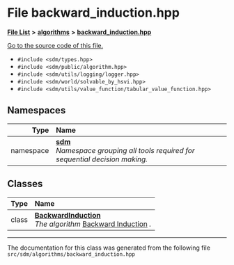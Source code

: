 
# File backward\_induction.hpp

<link rel="stylesheet" href="https://cdnjs.cloudflare.com/ajax/libs/KaTeX/0.5.1/katex.min.css">
<link rel="stylesheet" href="https://cdn.jsdelivr.net/github-markdown-css/2.2.1/github-markdown.css"/>



[**File List**](files.md) **>** [**algorithms**](dir_baab9deb2ceef290d17fdadea9d6b69b.md) **>** [**backward\_induction.hpp**](backward__induction_8hpp.md)

[Go to the source code of this file.](backward__induction_8hpp_source.md)



* `#include <sdm/types.hpp>`
* `#include <sdm/public/algorithm.hpp>`
* `#include <sdm/utils/logging/logger.hpp>`
* `#include <sdm/world/solvable_by_hsvi.hpp>`
* `#include <sdm/utils/value_function/tabular_value_function.hpp>`









## Namespaces

| Type | Name |
| ---: | :--- |
| namespace | [**sdm**](namespacesdm.md) <br>_Namespace grouping all tools required for sequential decision making._  |

## Classes

| Type | Name |
| ---: | :--- |
| class | [**BackwardInduction**](classsdm_1_1BackwardInduction.md) <br>_The algorithm_ [Backward Induction](https://en.wikipedia.org/wiki/Backward_induction) _._ |














------------------------------
The documentation for this class was generated from the following file `src/sdm/algorithms/backward_induction.hpp`